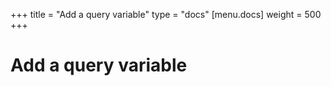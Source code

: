 +++
title = "Add a query variable"
type = "docs"
[menu.docs]
weight = 500
+++

# Add a query variable


